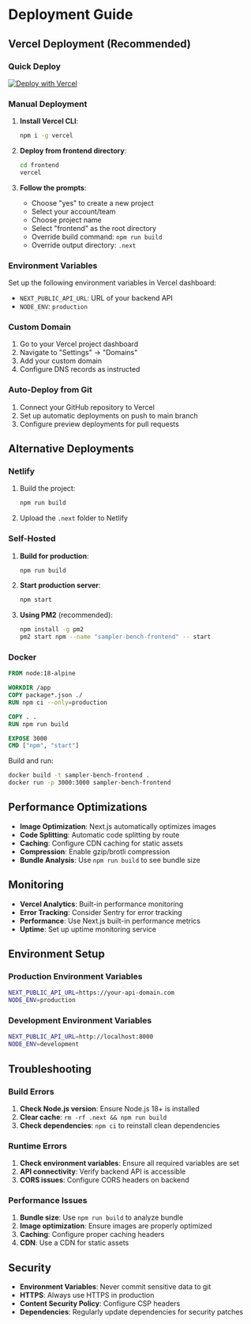 # Deployment Guide

## Vercel Deployment (Recommended)

### Quick Deploy

[![Deploy with Vercel](https://vercel.com/button)](https://vercel.com/new/clone?repository-url=https://github.com/your-username/sampler-bench)

### Manual Deployment

1. **Install Vercel CLI**:
   ```bash
   npm i -g vercel
   ```

2. **Deploy from frontend directory**:
   ```bash
   cd frontend
   vercel
   ```

3. **Follow the prompts**:
   - Choose "yes" to create a new project
   - Select your account/team
   - Choose project name
   - Select "frontend" as the root directory
   - Override build command: `npm run build`
   - Override output directory: `.next`

### Environment Variables

Set up the following environment variables in Vercel dashboard:

- `NEXT_PUBLIC_API_URL`: URL of your backend API
- `NODE_ENV`: `production`

### Custom Domain

1. Go to your Vercel project dashboard
2. Navigate to "Settings" → "Domains"
3. Add your custom domain
4. Configure DNS records as instructed

### Auto-Deploy from Git

1. Connect your GitHub repository to Vercel
2. Set up automatic deployments on push to main branch
3. Configure preview deployments for pull requests

## Alternative Deployments

### Netlify

1. Build the project:
   ```bash
   npm run build
   ```

2. Upload the `.next` folder to Netlify

### Self-Hosted

1. **Build for production**:
   ```bash
   npm run build
   ```

2. **Start production server**:
   ```bash
   npm start
   ```

3. **Using PM2** (recommended):
   ```bash
   npm install -g pm2
   pm2 start npm --name "sampler-bench-frontend" -- start
   ```

### Docker

```dockerfile
FROM node:18-alpine

WORKDIR /app
COPY package*.json ./
RUN npm ci --only=production

COPY . .
RUN npm run build

EXPOSE 3000
CMD ["npm", "start"]
```

Build and run:
```bash
docker build -t sampler-bench-frontend .
docker run -p 3000:3000 sampler-bench-frontend
```

## Performance Optimizations

- **Image Optimization**: Next.js automatically optimizes images
- **Code Splitting**: Automatic code splitting by route
- **Caching**: Configure CDN caching for static assets
- **Compression**: Enable gzip/brotli compression
- **Bundle Analysis**: Use `npm run build` to see bundle size

## Monitoring

- **Vercel Analytics**: Built-in performance monitoring
- **Error Tracking**: Consider Sentry for error tracking
- **Performance**: Use Next.js built-in performance metrics
- **Uptime**: Set up uptime monitoring service

## Environment Setup

### Production Environment Variables

```bash
NEXT_PUBLIC_API_URL=https://your-api-domain.com
NODE_ENV=production
```

### Development Environment Variables

```bash
NEXT_PUBLIC_API_URL=http://localhost:8000
NODE_ENV=development
```

## Troubleshooting

### Build Errors

1. **Check Node.js version**: Ensure Node.js 18+ is installed
2. **Clear cache**: `rm -rf .next && npm run build`
3. **Check dependencies**: `npm ci` to reinstall clean dependencies

### Runtime Errors

1. **Check environment variables**: Ensure all required variables are set
2. **API connectivity**: Verify backend API is accessible
3. **CORS issues**: Configure CORS headers on backend

### Performance Issues

1. **Bundle size**: Use `npm run build` to analyze bundle
2. **Image optimization**: Ensure images are properly optimized
3. **Caching**: Configure proper caching headers
4. **CDN**: Use a CDN for static assets

## Security

- **Environment Variables**: Never commit sensitive data to git
- **HTTPS**: Always use HTTPS in production
- **Content Security Policy**: Configure CSP headers
- **Dependencies**: Regularly update dependencies for security patches 